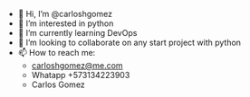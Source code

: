 - 👋 Hi, I’m @carloshgomez
- 👀 I’m interested in python 
- 🌱 I’m currently learning DevOps
- 💞️ I’m looking to collaborate on any start project with python
- 📫 How to reach me:
  - carloshgomez@me.com
  - Whatapp +573134223903
  - Carlos Gomez
<!---
carloshgomez/carloshgomez is a ✨ special ✨ repository because its `README.md` (this file) appears on your GitHub profile.
You can click the Preview link to take a look at your changes.
--->
